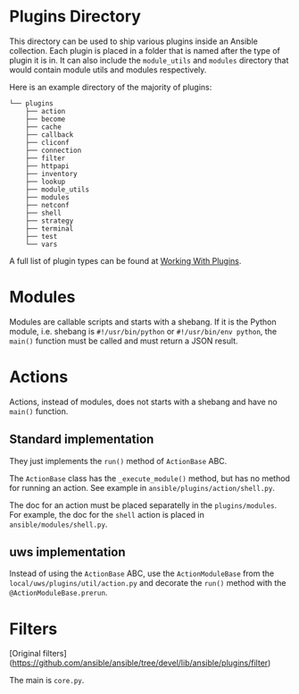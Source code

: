 # Plugins Directory

This directory can be used to ship various plugins inside an Ansible
collection. Each plugin is placed in a folder that is named after the type of
plugin it is in. It can also include the `module_utils` and `modules` directory
that would contain module utils and modules respectively.

Here is an example directory of the majority of plugins:

```
└── plugins
    ├── action
    ├── become
    ├── cache
    ├── callback
    ├── cliconf
    ├── connection
    ├── filter
    ├── httpapi
    ├── inventory
    ├── lookup
    ├── module_utils
    ├── modules
    ├── netconf
    ├── shell
    ├── strategy
    ├── terminal
    ├── test
    └── vars
```

A full list of plugin types can be found at
[Working With Plugins](https://docs.ansible.com/ansible-core/2.18/plugins/plugins.html).

# Modules

Modules are callable scripts and starts with a shebang. If it is the Python
module, i.e. shebang is `#!/usr/bin/python` or `#!/usr/bin/env python`,
the `main()` function must be called and must return a JSON result.

# Actions

Actions, instead of modules, does not starts with a shebang and have no
`main()` function.

## Standard implementation

They just implements the `run()` method of `ActionBase` ABC.

The `ActionBase` class has the `_execute_module()` method, but has no method
for running an action. See example in `ansible/plugins/action/shell.py`.

The doc for an action must be placed separatelly in the `plugins/modules`.
For example, the doc for the `shell` action is placed in
`ansible/modules/shell.py`.

## uws implementation

Instead of using the `ActionBase` ABC, use the `ActionModuleBase` from the
`local/uws/plugins/util/action.py` and decorate the `run()` method with the
`@ActionModuleBase.prerun`.

# Filters

[Original filters]
(https://github.com/ansible/ansible/tree/devel/lib/ansible/plugins/filter)

The main is `core.py`.
